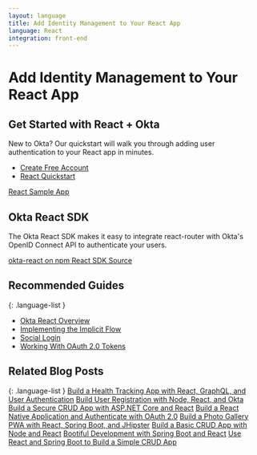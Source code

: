 ```yaml
---
layout: language
title: Add Identity Management to Your React App
language: React
integration: front-end
---
```


# <i class='icon-48 docsPage code-react'></i> Add Identity Management to Your React App

## Get Started with React + Okta

New to Okta? Our quickstart will walk you through adding user authentication to your React app in minutes.

<ul class='language-ctas'>
	<li>
		<a href='https://developer.okta.com/signup/' class='Button--red' data-proofer-ignore>
			<span>Create Free Account</span>
		</a>
	</li>
	<li>
		<a href='/quickstart/#/react' class='Button--blue' data-proofer-ignore>
			<span>React Quickstart</span>
		</a>
	</li>
</ul>

<a href='https://github.com/okta/samples-js-react'>
	<span class='fa fa-github'></span> <span>React Sample App</span>
</a>

## Okta React SDK

The Okta React SDK makes it easy to integrate react-router with Okta's OpenID Connect API to authenticate your users.

<a href='https://www.npmjs.com/package/@okta/okta-react' class="language-reference">
	<span class='icon download-16'></span> <span>okta-react on npm</span>
</a>

<a href='https://github.com/okta/okta-oidc-js/tree/master/packages/okta-react'>
	<span class='fa fa-github'></span> <span>React SDK Source</span>
</a>

## Recommended Guides

{: .language-list }
- [Okta React Overview](/code/react/okta_react)
- [Implementing the Implicit Flow](/authentication-guide/implementing-authentication/implicit)
- [Social Login](/authentication-guide/social-login/)
- [Working With OAuth 2.0 Tokens](/authentication-guide/tokens/)

## Related Blog Posts

{: .language-list }
[Build a Health Tracking App with React, GraphQL, and User Authentication](/blog/2018/07/11/build-react-graphql-api-user-authentication)
[Build User Registration with Node, React, and Okta](/blog/2018/02/06/build-user-registration-with-node-react-and-okta)
[Build a Secure CRUD App with ASP.NET Core and React](/blog/2018/07/02/build-a-secure-crud-app-with-aspnetcore-and-react)
[Build a React Native Application and Authenticate with OAuth 2.0](/blog/2018/03/16/build-react-native-authentication-oauth-2)
[Build a Photo Gallery PWA with React, Spring Boot, and JHipster](/blog/2018/06/25/react-spring-boot-photo-gallery-pwa)
[Build a Basic CRUD App with Node and React](/blog/2018/07/10/build-a-basic-crud-app-with-node-and-react)
[Bootiful Development with Spring Boot and React](/blog/2017/12/06/bootiful-development-with-spring-boot-and-react)
[Use React and Spring Boot to Build a Simple CRUD App](/blog/2018/07/19/simple-crud-react-and-spring-boot)

